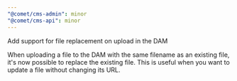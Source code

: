 ```yaml
---
"@comet/cms-admin": minor
"@comet/cms-api": minor
---
```


Add support for file replacement on upload in the DAM

When uploading a file to the DAM with the same filename as an existing file, it's now possible to replace the existing file.
This is useful when you want to update a file without changing its URL.
